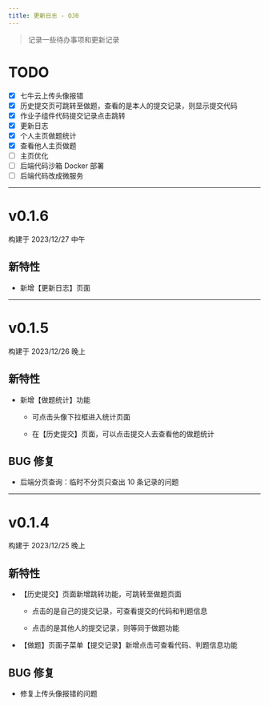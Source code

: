 ```yaml
--- 
title: 更新日志 - OJ0
---
```


> 记录一些待办事项和更新记录

# TODO

- [x] 七牛云上传头像报错
- [x] 历史提交页可跳转至做题，查看的是本人的提交记录，则显示提交代码
- [x] 作业子组件代码提交记录点击跳转
- [x] 更新日志
- [x] 个人主页做题统计
- [x] 查看他人主页做题
- [ ] 主页优化
- [ ] 后端代码沙箱 Docker 部署
- [ ] 后端代码改成微服务

---

# v0.1.6

构建于 2023/12/27 中午

## 新特性

- 新增【更新日志】页面

---

# v0.1.5

构建于 2023/12/26 晚上

## 新特性

- 新增【做题统计】功能
  - 可点击头像下拉框进入统计页面

  - 在【历史提交】页面，可以点击提交人去查看他的做题统计 

## BUG 修复

- 后端分页查询：临时不分页只查出 10 条记录的问题

---

# v0.1.4

构建于 2023/12/25 晚上

## 新特性

- 【历史提交】页面新增跳转功能，可跳转至做题页面
  - 点击的是自己的提交记录，可查看提交的代码和判题信息

  - 点击的是其他人的提交记录，则等同于做题功能

- 【做题】页面子菜单【提交记录】新增点击可查看代码、判题信息功能   

## BUG 修复

- 修复上传头像报错的问题
